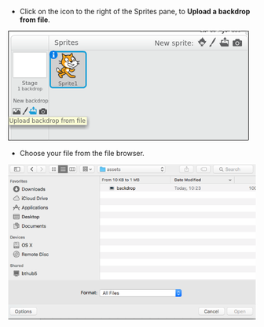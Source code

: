 - Click on the icon to the right of the Sprites pane, to **Upload a backdrop from file**.

![upload from file](images/backdrop-from-file.png)

- Choose your file from the file browser.

![file browser](images/choose-backdrop.png)
